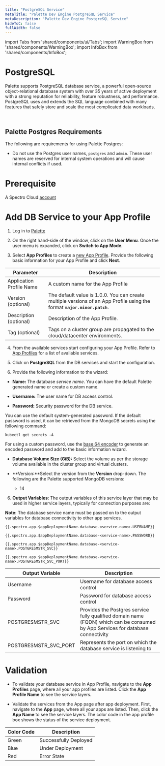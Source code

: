 ```yaml
---
title: "PostgreSQL Service"
metaTitle: "Palette Dev Engine PostgreSQL Service"
metaDescription: "Palette Dev Engine PostgreSQL Service"
hideToC: false
fullWidth: false
---
```


import Tabs from 'shared/components/ui/Tabs';
import WarningBox from 'shared/components/WarningBox';
import InfoBox from 'shared/components/InfoBox';


# PostgreSQL

Palette supports PostgreSQL database service, a powerful open-source object-relational database system with over 35 years of active deployment with a strong reputation for reliability, feature robustness, and performance. PostgreSQL uses and extends the SQL language combined with many features that safely store and scale the most complicated data workloads.

<br />

## Palette Postgres Requirements

The following are requirements for using Palette Postgres:


* Do not use the Postgres user names, `postgres` and `admin`. These user names are reserved for internal system operations and will cause internal conflicts if used.

# Prerequisite

A Spectro Cloud [account](https://www.spectrocloud.com/get-started/)

# Add DB Service to your App Profile

1. Log in to [Palette](console.spectrocloud.com)


2. On the right hand-side of the window, click on the **User Menu**. Once the user menu is expanded, click on **Switch to App Mode**.


3. Select **App Profiles** to create a [new App Profile](/devx/app-profile/create-app-profile/). Provide the following basic information for your App Profile and click **Next**.

|         **Parameter**     | **Description**  |
|---------------------------|-----------------|
|Application Profile Name | A custom name for the App Profile|
|Version (optional)       | The default value is 1.0.0. You can create multiple versions of an App Profile using the format **`major.minor.patch`**.
|Description (optional)   | Description of the App Profile. | 
|Tag (optional)           | Tags on a cluster group are propagated to the cloud/datacenter environments.|
 

4. From the available services start configuring your App Profile. Refer to [App Profiles](/devx/app-profile) for a list of available services.


5. Click on **PostgreSQL** from the DB services and start the configuration.
  

6. Provide the following information to the wizard:

  * **Name:** The database *service name*. You can have the default Palette generated name or create a custom name.


  * **Username:** The user name for DB access control. 


  * **Password:** Security password for the DB service.

<InfoBox>
You can use the default system-generated password. If the default password is used, it can be retrieved from the MongoDB secrets using the following command:

```
kubectl get secrets -A
```

For using a custom password, use the [base 64 encoder](https://www.base64encode.org/) to generate an encoded password and add to the basic information wizard. 
</InfoBox>

  * **Database Volume Size (GiB):** Select the volume as per the storage volume available in the cluster group and virtual clusters. 

  * **Version:**Select the version from the **Version** drop-down. The following are the Palette supported MongoDB versions:

    * 14
   

6. **Output Variables**: The output variables of this service layer that may be used in higher service layers, typically for connection purposes are:

**Note:**
The database service name must be passed on to the output variables for database connectivity to other app services.


```
{{.spectro.app.$appDeploymentName.database-<service-name>.USERNAME}}
```
```
{{.spectro.app.$appDeploymentName.database-<service-name>.PASSWORD}}
```
```
{{.spectro.app.$appDeploymentName.database-<service-name>.POSTGRESMSTR_SVC}}
```
```
{{.spectro.app.$appDeploymentName.database-<service-name>.POSTGRESMSTR_SVC_PORT}}
```

|**Output Variable**|**Description**|
|---------------|-----------|
|Username|Username for database access control|
|Password|Password for database access control|
|POSTGRESMSTR_SVC|Provides the Postgres service fully qualified domain name (FQDN) which can be consumed by App Services for database connectivity|
|POSTGRESMSTR_SVC_PORT|Represents the port on which the database service is listening to|


# Validation

* To validate your database service in App Profile, navigate to the **App Profiles** page, where all your app profiles are listed. Click the **App Profile Name** to see the service layers.


* Validate the services from the App page after app deployment. First, navigate to the **App** page, where all your apps are listed. Then, click the **App Name** to see the service layers. The color code in the app profile box shows the status of the service deployment.

|**Color Code**| **Description**|
|--------------|--------------|
|Green| Successfully Deployed|
|Blue | Under Deployment|
|Red  | Error State|







